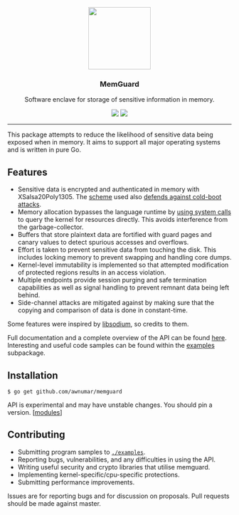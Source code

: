 <p align="center">
  <img src="https://cdn.rawgit.com/awnumar/memguard/master/logo.svg" height="140" />
  <h3 align="center">MemGuard</h3>
  <p align="center">Software enclave for storage of sensitive information in memory.</p>
  <p align="center">
    <a href="https://github.com/awnumar/memguard/actions/workflows/ci.yml"><img src="https://github.com/awnumar/memguard/actions/workflows/ci.yml/badge.svg?branch=master"></a>
    <a href="https://pkg.go.dev/github.com/awnumar/memguard?tab=doc"><img src="https://godoc.org/github.com/awnumar/memguard?status.svg"></a>
  </p>
</p>

---

This package attempts to reduce the likelihood of sensitive data being exposed when in memory. It aims to support all major operating systems and is written in pure Go.

## Features

* Sensitive data is encrypted and authenticated in memory with XSalsa20Poly1305. The [scheme](https://spacetime.dev/encrypting-secrets-in-memory) used also [defends against cold-boot attacks](https://spacetime.dev/memory-retention-attacks).
* Memory allocation bypasses the language runtime by [using system calls](https://github.com/awnumar/memcall) to query the kernel for resources directly. This avoids interference from the garbage-collector.
* Buffers that store plaintext data are fortified with guard pages and canary values to detect spurious accesses and overflows.
* Effort is taken to prevent sensitive data from touching the disk. This includes locking memory to prevent swapping and handling core dumps.
* Kernel-level immutability is implemented so that attempted modification of protected regions results in an access violation.
* Multiple endpoints provide session purging and safe termination capabilities as well as signal handling to prevent remnant data being left behind.
* Side-channel attacks are mitigated against by making sure that the copying and comparison of data is done in constant-time.

Some features were inspired by [libsodium](https://github.com/jedisct1/libsodium), so credits to them.

Full documentation and a complete overview of the API can be found [here](https://godoc.org/github.com/awnumar/memguard). Interesting and useful code samples can be found within the [examples](examples) subpackage.

## Installation

```
$ go get github.com/awnumar/memguard
```

API is experimental and may have unstable changes. You should pin a version. [[modules](https://github.com/golang/go/wiki/Modules)]

## Contributing

* Submitting program samples to [`./examples`](examples).
* Reporting bugs, vulnerabilities, and any difficulties in using the API.
* Writing useful security and crypto libraries that utilise memguard.
* Implementing kernel-specific/cpu-specific protections.
* Submitting performance improvements.

Issues are for reporting bugs and for discussion on proposals. Pull requests should be made against master.

